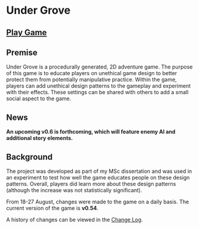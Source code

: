 # Under Grove

## [Play Game](https://zkturman.github.io/UnderGrove/)

## Premise

Under Grove is a procedurally generated, 2D adventure game. The purpose of this game is to educate players on unethical game design to better protect them from potentially manipulative practice. Within the game, players can add unethical design patterns to the gameplay and experiment with their effects. These settings can be shared with others to add a small social aspect to the game.

## News

**An upcoming v0.6 is forthcoming, which will feature enemy AI and additional story elements.**

## Background

The project was developed as part of my MSc dissertation and was used in an experiment to test how well the game educates people on these design patterns. Overall, players did learn more about these design patterns (although the increase was not statistically significant).

From 18-27 August, changes were made to the game on a daily basis. The current version of the game is __v0.54__.

A history of changes can be viewed in the [Change Log](ChangeLog.md).
